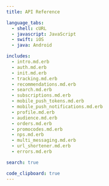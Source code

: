 ```yaml
---
title: API Reference

language_tabs:
  - shell: cURL
  - javascript: JavaScript
  - swift: iOS
  - java: Android

includes:
  - intro.md.erb
  - auth.md.erb
  - init.md.erb
  - tracking.md.erb
  - recommendations.md.erb
  - search.md.erb
  - subscriptions.md.erb
  - mobile_push_tokens.md.erb
  - mobile_push_notifications.md.erb
  - profile.md.erb
  - audience.md.erb
  - orders.md.erb
  - promocodes.md.erb
  - nps.md.erb
  - multi_messaging.md.erb
  - url_shortener.md.erb
  - errors.md.erb

search: true

code_clipboard: true
---
```



